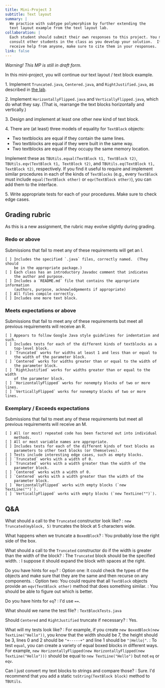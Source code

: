 ```yaml
---
title: Mini-Project 3
subtitle: Text layout
summary: |
  We practice with subtype polymorphism by further extending the
  text layout example from the text layout lab.
collaboration: |
  Each student should submit their own responses to this project. You may
  consult other students in the class as you develop your solution.  If you
  receive help from anyone, make sure to cite them in your responses. 
link: false
---
```

_Warning!  This MP is still in draft form._

In this mini-project, you will continue our text layout / text block example.

1\. Implement `Truncated.java`, `Centered.java`, and `RightJustified.java`,
as described in [the lab](../labs/subtype-polymorphism.html).

2\. Implement `HorizontallyFlipped.java` and `VerticallyFlipped.java`, which
do what they say.  (That is, rearrange the text blocks horizontally and
vertically.)

3\. Design and implement at least one other new kind of text block.

4\. There are (at least) three models of equality for `TextBlock` objects:

* Two textblocks are equal if they contain the same lines.
* Two textblocks are equal if they were built in the same way.
* Two textblocks are equal if they occupy the same memory location.

Implement these as `TBUtils.equal(TextBlock t1, TextBlock t2)`, `TBUtils.eqv(TextBlock t1, TextBlock t2)`, and `TBUtils.eq(TextBlock t1, TextBlock t2)`, respectively.  If you find it useful to require and implement similar procedures in each of the kinds of `TextBlocks` (e.g., every `TextBlock` must include `equal(TextBlock other)` or `eqv(TextBlock other)`), you can add them to the interface.

5\. Write appropriate tests for each of your procedures.  Make sure to check edge cases.

## Grading rubric

As this is a new assignment, the rubric may evolve slightly during grading.

### Redo or above

Submissions that fail to meet any of these requirements will get an I.

```
[ ] Includes the specified `.java` files, correctly named.  (They should
    be in the appropriate package.)
[ ] Each class has an introductory Javadoc comment that indicates
    the author and purpose. 
[ ] Includes a `README.md` file that contains the appropriate information 
    (authors, purpose, acknowledgements if appropriate)
[ ] All files compile correctly.
[ ] Includes one more text block.
```

### Meets expectations or above

Submissions that fail to meet any of these requirements but meet all
previous requirements will receive an R.

```
[ ] Appears to follow Google Java style guidelines for indentation and such.
[ ] Includes tests for each of the different kinds of textblocks as a
    top-level block.
[ ] `Truncated` works for widths at least 1 and less than or equal to 
    the width of the parameter block.
[ ] `Centered` works for widths greater than or equal to the width of 
    the parameter block.
[ ] `RightJustified` works for widths greater than or equal to the width
    of the parameter block.
[ ] `HorizontallyFlipped` works for nonempty blocks of two or more lines.
[ ] `VerticallyFlipped` works for nonempty blocks of two or more lines.
```

### Exemplary / Exceeds expectations

Submissions that fail to meet any of these requirements but meet all
previous requirements will receive an M.

```
[ ] All (or most) repeated code has been factored out into individual 
    methods.  
[ ] All or most variable names are appropriate.
[ ] Includes tests for each of the different kinds of text blocks as
    parameters to other text blocks (or themselves).
[ ] Tests include interesting edge cases, such as empty blocks.
[ ] `Truncated` works with a width of 0.
[ ] `Truncated` works with a width greater than the width of the
    parameter block.
[ ] `Centered` works with a width of 0.
[ ] `Centered` works with a width greater than the width of the 
    parameter block.
[ ] `HorizontallyFlipped` works with empty blocks (`new TextLine("")`).
[ ] `VerticallyFlipped` works with empty blocks (`new TextLine("")`).
```

## Q&A

What should a call to the `Truncated` constructor look like?
  : `new Truncated(myblock, 5)` truncates the block at 5 characters wide.

What happens when we truncate a `BoxedBlock`?
  : You probably lose the right side of the box.

What should a call to the `Truncated` constructor do if the width is greater than the width of the block?
  : The `Truncated` block should be the specified width.
  : I suppose it should expand the block with spaces at the right.

Do you have hints for `eqv`?
  : Option one: It could check the types of the objects and make sure
    that they are the same and then recurse on any components.
  : Option two: You could require that all `TextBlock` objects provide
    an `eqv(TextBlock other)` method that does something similar.
  : You should be able to figure out which is better.

Do you have hints for `eq`?
  : I'd use `==`.

What should we name the test file?
  : `TextBlockTests.java`

Should `Centered` and `RightJustified` truncate if necessary?
  : Yes.

What will my tests look like?
  : For example, if you create `new BoxedBlock(new TextLine("Hello"))`, you know that the width should be 7, the height should be 3, lines 0 and 2 should be `"+-----+"` and line 1 should be `"|Hello|"`.
  : To test `equal`, you can create a variety of equal boxed blocks in different ways.  For example, `new HorizontallyFlipped(new HorizontallyFlipped(new TextLine("Hello")))` should be equal to `new TextLine("Hello")` but not `eq` or `eqv`.

Can I just convert my text blocks to strings and compare those?
  : Sure.  I'd recommend that you add a static `toString(TextBlock block)`
    method to `TBUtils`.

